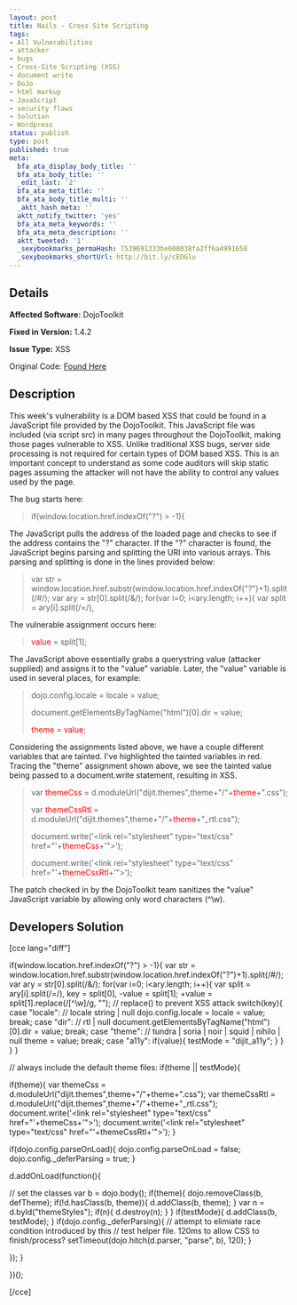```yaml
---
layout: post
title: Nails - Cross Site Scripting
tags:
- All Vulnerabilities
- attacker
- bugs
- Cross-Site Scripting (XSS)
- document write
- DoJo
- html markup
- JavaScript
- security flaws
- Solution
- Wordpress
status: publish
type: post
published: true
meta:
  bfa_ata_display_body_title: ''
  bfa_ata_body_title: ''
  _edit_last: '2'
  bfa_ata_meta_title: ''
  bfa_ata_body_title_multi: ''
  _aktt_hash_meta: ''
  aktt_notify_twitter: 'yes'
  bfa_ata_meta_keywords: ''
  bfa_ata_meta_description: ''
  aktt_tweeted: '1'
  _sexybookmarks_permaHash: 7539691333be600038fa2ff6a4991658
  _sexybookmarks_shortUrl: http://bit.ly/cEDGlu
---
```

## Details
__Affected Software:__ DojoToolkit

__Fixed in Version:__  1.4.2

__Issue Type:__ XSS

Original Code: <a title="Nails" href="http://spotthevuln.com/2010/07/nails/" target="_blank">Found    Here</a>
## Description
This week's vulnerability is a DOM based XSS that could be found in a JavaScript file provided by the DojoToolkit.  This JavaScript file was included (via script src) in many pages throughout the DojoToolkit, making those pages vulnerable to XSS.  Unlike traditional XSS bugs, server side processing is not required for certain types of DOM based XSS.  This is an important concept to understand as some code auditors will skip static pages assuming the attacker will not have the ability to control any values used by the page.

The bug starts here:
<blockquote>if(window.location.href.indexOf("?") &gt; -1){</blockquote>
The JavaScript pulls the address of the loaded page and checks to see if the address contains the "?" character.  If the "?" character is found, the JavaScript begins parsing and splitting the URI into various arrays.  This parsing and splitting is done in the lines provided below:
<blockquote>var str = window.location.href.substr(window.location.href.indexOf("?")+1).split(/#/);
var ary  = str[0].split(/&amp;/);
for(var i=0; i&lt;ary.length; i++){
var split = ary[i].split(/=/),</blockquote>
The vulnerable assignment occurs here:
<blockquote><span style="color: #ff0000;">value </span>= split[1];</blockquote>
The JavaScript above essentially grabs a querystring value (attacker supplied) and assigns it to the "value" variable.  Later, the "value" variable is used in several places, for example:
<blockquote>dojo.config.locale = locale = value;

document.getElementsByTagName("html")[0].dir = value;

<span style="color: #ff0000;">theme </span>= <span style="color: #ff0000;">value</span>;</blockquote>
Considering the assignments listed above, we have a couple different variables that are tainted.  I've highlighted the tainted variables in red.  Tracing the "theme" assignment shown above, we see the tainted value being passed to a document.write statement, resulting in XSS.
<blockquote>var <span style="color: #ff0000;">themeCss </span>= d.moduleUrl("dijit.themes",theme+"/"+<span style="color: #ff0000;">theme</span>+".css");

var <span style="color: #ff0000;">themeCssRtl </span>= d.moduleUrl("dijit.themes",theme+"/"+<span style="color: #ff0000;">theme</span>+"_rtl.css");

document.write('&lt;link rel="stylesheet" type="text/css" href="'+<span style="color: #ff0000;">themeCss</span>+'"&gt;');

document.write('&lt;link rel="stylesheet" type="text/css" href="'+<span style="color: #ff0000;">themeCssRtl</span>+'"&gt;');</blockquote>
The patch checked in by the DojoToolkit team sanitizes the "value" JavaScript variable by allowing only word characters (^\w).
<h2>Developers Solution</h2>
[cce lang="diff"]

if(window.location.href.indexOf("?") &gt; -1){
var str =  window.location.href.substr(window.location.href.indexOf("?")+1).split(/#/);
var ary  = str[0].split(/&amp;/);
for(var i=0; i&lt;ary.length; i++){
var split = ary[i].split(/=/),
key = split[0],
-value = split[1];
+value = split[1].replace(/[^\w]/g, ""); // replace() to prevent XSS attack
switch(key){
case "locale":
// locale string | null
dojo.config.locale = locale = value;
break;
case "dir":
// rtl | null
document.getElementsByTagName("html")[0].dir = value;
break;
case "theme":
// tundra | soria | noir | squid | nihilo | null
theme = value;
break;
case "a11y":
if(value){ testMode = "dijit_a11y"; }
}
}
}

// always include the default theme files:
if(theme || testMode){

if(theme){
var themeCss = d.moduleUrl("dijit.themes",theme+"/"+theme+".css");
var themeCssRtl =  d.moduleUrl("dijit.themes",theme+"/"+theme+"_rtl.css");
document.write('&lt;link rel="stylesheet" type="text/css"  href="'+themeCss+'"&gt;');
document.write('&lt;link rel="stylesheet" type="text/css"  href="'+themeCssRtl+'"&gt;');
}

if(dojo.config.parseOnLoad){
dojo.config.parseOnLoad = false;
dojo.config._deferParsing = true;
}

d.addOnLoad(function(){

// set the classes
var b = dojo.body();
if(theme){
dojo.removeClass(b, defTheme);
if(!d.hasClass(b, theme)){ d.addClass(b, theme); }
var n = d.byId("themeStyles");
if(n){ d.destroy(n); }
}
if(testMode){ d.addClass(b, testMode); }
if(dojo.config._deferParsing){
// attempt to elimiate race condition introduced by this
// test helper file.  120ms to allow CSS to finish/process?
setTimeout(dojo.hitch(d.parser, "parse", b), 120);
}

});
}

})();

[/cce] 
